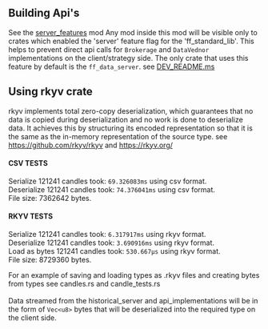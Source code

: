 ## Building Api's
See the [server_features](src/server_features) mod
Any mod inside this mod will be visible only to crates which enabled the 'server' feature flag for the 'ff_standard_lib'.
This helps to prevent direct api calls for `Brokerage` and `DataVednor` implementations on the client/strategy side.
The only crate that uses this feature by default is the `ff_data_server`.
see [DEV_README.ms](src/server_features/DEV_README.md)

## Using rkyv crate
rkyv implements total zero-copy deserialization, 
which guarantees that no data is copied during deserialization and no work is done to deserialize data. 
It achieves this by structuring its encoded representation so that it is the same as the in-memory representation of the source type.
see https://github.com/rkyv/rkyv and https://rkyv.org/

#### CSV TESTS
Serialize 121241 candles took: `69.326083ms` using csv format. \
Deserialize 121241 candles took: `74.376041ms` using csv format. \
File size: 7362642 bytes. 

#### RKYV TESTS
Serialize 121241 candles took: `6.317917ms` using rkyv format. \
Deserialize 121241 candles took: `3.690916ms` using rkyv format. \
Load as bytes 121241 candles took: `530.667µs` using rkyv format. \
File size: 8729360 bytes.

For an example of saving and loading types as .rkyv files and creating bytes from types see candles.rs and candle_tests.rs \
\
Data streamed from the historical_server and api_implementations will be in the form of `Vec<u8>` bytes that will be deserialized into the required type on the client side.




